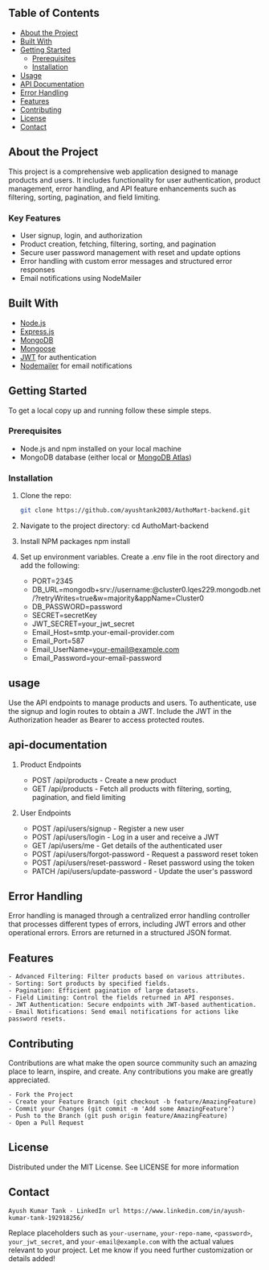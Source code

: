 
## Table of Contents

- [About the Project](#about-the-project)
- [Built With](#built-with)
- [Getting Started](#getting-started)
  - [Prerequisites](#prerequisites)
  - [Installation](#installation)
- [Usage](#usage)
- [API Documentation](#api-documentation)
- [Error Handling](#error-handling)
- [Features](#features)
- [Contributing](#contributing)
- [License](#license)
- [Contact](#contact)

## About the Project

This project is a comprehensive web application designed to manage products and users. It includes functionality for user authentication, product management, error handling, and API feature enhancements such as filtering, sorting, pagination, and field limiting.

### Key Features

- User signup, login, and authorization
- Product creation, fetching, filtering, sorting, and pagination
- Secure user password management with reset and update options
- Error handling with custom error messages and structured error responses
- Email notifications using NodeMailer

## Built With

- [Node.js](https://nodejs.org/)
- [Express.js](https://expressjs.com/)
- [MongoDB](https://www.mongodb.com/)
- [Mongoose](https://mongoosejs.com/)
- [JWT](https://jwt.io/) for authentication
- [Nodemailer](https://nodemailer.com/) for email notifications

## Getting Started

To get a local copy up and running follow these simple steps.

### Prerequisites

- Node.js and npm installed on your local machine
- MongoDB database (either local or [MongoDB Atlas](https://www.mongodb.com/cloud/atlas))

### Installation

1. Clone the repo:
   ```sh
   git clone https://github.com/ayushtank2003/AuthoMart-backend.git

2. Navigate to the project directory:
    cd AuthoMart-backend

3. Install NPM packages
    npm install

4. Set up environment variables. Create a .env file in the root directory and add the following:

    - PORT=2345
    - DB_URL=mongodb+srv://username:<password>@cluster0.lqes229.mongodb.net/?retryWrites=true&w=majority&appName=Cluster0
    - DB_PASSWORD=password
    - SECRET=secretKey
    - JWT_SECRET=your_jwt_secret
    - Email_Host=smtp.your-email-provider.com
    - Email_Port=587
    - Email_UserName=your-email@example.com
    - Email_Password=your-email-password

## usage

Use the API endpoints to manage products and users.
To authenticate, use the signup and login routes to obtain a JWT.
Include the JWT in the Authorization header as Bearer <token> to access protected routes.

## api-documentation

1. Product Endpoints
    - POST /api/products - Create a new product
    - GET /api/products - Fetch all products with filtering, sorting, pagination, and field limiting


2. User Endpoints
    - POST /api/users/signup - Register a new user
    - POST /api/users/login - Log in a user and receive a JWT
    - GET /api/users/me - Get details of the authenticated user
    - POST /api/users/forgot-password - Request a password reset token
    - POST /api/users/reset-password - Reset password using the token
    - PATCH /api/users/update-password - Update the user's password

## Error Handling

Error handling is managed through a centralized error handling controller that processes different types of errors, including JWT errors and other operational errors. Errors are returned in a structured JSON format.

## Features

    - Advanced Filtering: Filter products based on various attributes.
    - Sorting: Sort products by specified fields.
    - Pagination: Efficient pagination of large datasets.
    - Field Limiting: Control the fields returned in API responses.
    - JWT Authentication: Secure endpoints with JWT-based authentication.
    - Email Notifications: Send email notifications for actions like     password resets.

## Contributing

Contributions are what make the open source community such an amazing place to learn, inspire, and create. Any contributions you make are greatly appreciated.

    - Fork the Project
    - Create your Feature Branch (git checkout -b feature/AmazingFeature)
    - Commit your Changes (git commit -m 'Add some AmazingFeature')
    - Push to the Branch (git push origin feature/AmazingFeature)
    - Open a Pull Request

## License

Distributed under the MIT License. See LICENSE for more information

## Contact

    Ayush Kumar Tank - LinkedIn url https://www.linkedin.com/in/ayush-kumar-tank-192918256/



Replace placeholders such as `your-username`, `your-repo-name`, `<password>`, `your_jwt_secret`, and `your-email@example.com` with the actual values relevant to your project. Let me know if you need further customization or details added!




